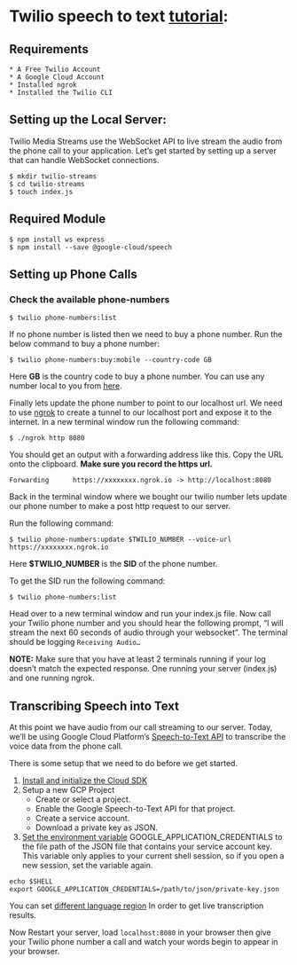# Twilio speech to text [tutorial](https://www.twilio.com/blog/live-transcribing-phone-calls-using-twilio-media-streams-and-google-speech-text#:~:text=2019%2D09%2D12-,Live%20Transcribing%20Phone%20Calls%20using%20Twilio%20Media%20Streams%20and%20Google,audio%20stream%20of%20phone%20calls.):


## Requirements

    * A Free Twilio Account
    * A Google Cloud Account
    * Installed ngrok
    * Installed the Twilio CLI

## Setting up the Local Server:

Twilio Media Streams use the WebSocket API to live stream the audio from the phone call to your application. Let’s get started by setting up a server that can handle WebSocket connections.

```
$ mkdir twilio-streams
$ cd twilio-streams
$ touch index.js
```

## Required Module
```
$ npm install ws express
$ npm install --save @google-cloud/speech
```

## Setting up Phone Calls


### Check the available phone-numbers

```
$ twilio phone-numbers:list
```

If no phone number is listed then we need to buy a phone number. Run the below command to buy a phone number:

```
$ twilio phone-numbers:buy:mobile --country-code GB
```

Here **GB** is the country code to buy a phone number. You can use any number local to you from [here](https://support.twilio.com/hc/en-us/articles/223183068-Twilio-international-phone-number-availability-and-their-capabilities).

Finally lets update the phone number to point to our localhost url. We need to use [ngrok](https://ngrok.com/) to create a tunnel to our localhost port and expose it to the internet. In a new terminal window run the following command:

```
$ ./ngrok http 8080
```

You should get an output with a forwarding address like this. Copy the URL onto the clipboard. **Make sure you record the https url.**

```
Forwarding      https://xxxxxxxx.ngrok.io -> http://localhost:8080

```

Back in the terminal window where we bought our twilio number lets update our phone number to make a post http request to our server.

Run the following command:

```
$ twilio phone-numbers:update $TWILIO_NUMBER --voice-url  https://xxxxxxxx.ngrok.io
```

Here **$TWILIO_NUMBER** is the **SID** of the phone number.

To get the SID run the following command:

```
$ twilio phone-numbers:list
```

Head over to a new terminal window and run your index.js file. Now call your Twilio phone number and you should hear the following prompt, “I will stream the next 60 seconds of audio through your websocket”. The terminal should be logging ```Receiving Audio…```

**NOTE:** Make sure that you have at least 2 terminals running if your log doesn’t match the expected response. One running your server (index.js) and one running ngrok.

## Transcribing Speech into Text

At this point we have audio from our call streaming to our server. Today, we’ll be using Google Cloud Platform’s [Speech-to-Text API](https://cloud.google.com/speech-to-text/) to transcribe the voice data from the phone call.

There is some setup that we need to do before we get started.

1. [Install and initialize the Cloud SDK](https://cloud.google.com/sdk/docs/)
2. Setup a new GCP Project
    * Create or select a project.
    * Enable the Google Speech-to-Text API for that project.
    * Create a service account.
    * Download a private key as JSON.
3. [Set the environment variable](https://www.twilio.com/blog/2017/01/how-to-set-environment-variables.html) GOOGLE_APPLICATION_CREDENTIALS to the file path of the JSON file that contains your service account key. This variable only applies to your current shell session, so if you open a new session, set the variable again.

```
echo $SHELL
export GOOGLE_APPLICATION_CREDENTIALS=/path/to/json/private-key.json
```

You can set [different language region](https://cloud.google.com/speech-to-text/docs/languages) In order to get live transcription results.

Now Restart your server, load ```localhost:8080``` in your browser then give your Twilio phone number a call and watch your words begin to appear in your browser.